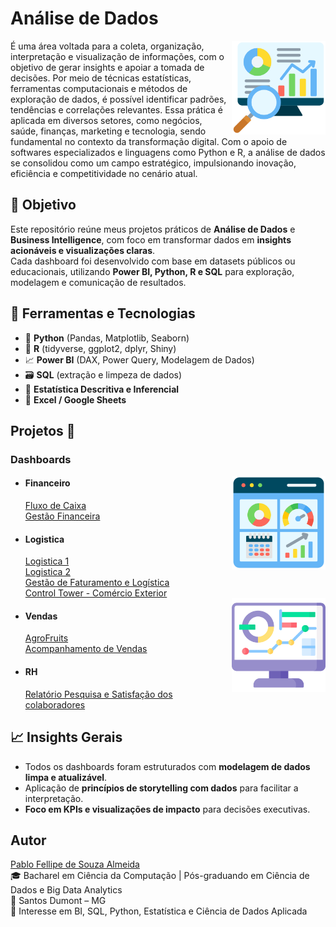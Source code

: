 # Análise de Dados
<img src="analysis.png" min-width="150px" max-width="150" width="150px" align="right" alt="Computador">
<p align="left">
É uma área voltada para a coleta, organização, interpretação e visualização de informações, com o objetivo de gerar insights e apoiar a tomada de decisões. Por meio de técnicas estatísticas, ferramentas computacionais e métodos de exploração de dados, é possível identificar padrões, tendências e correlações relevantes. Essa prática é aplicada em diversos setores, como negócios, saúde, finanças, marketing e tecnologia, sendo fundamental no contexto da transformação digital. Com o apoio de softwares especializados e linguagens como Python e R, a análise de dados se consolidou como um campo estratégico, impulsionando inovação, eficiência e competitividade no cenário atual.
</p>

## 🎯 **Objetivo**
Este repositório reúne meus projetos práticos de **Análise de Dados** e **Business Intelligence**, com foco em transformar dados em **insights acionáveis e visualizações claras**.  
Cada dashboard foi desenvolvido com base em datasets públicos ou educacionais, utilizando **Power BI, Python, R e SQL** para exploração, modelagem e comunicação de resultados.


## 🧰 **Ferramentas e Tecnologias**
- 🐍 **Python** (Pandas, Matplotlib, Seaborn)  
- 🧮 **R** (tidyverse, ggplot2, dplyr, Shiny)  
- 📈 **Power BI** (DAX, Power Query, Modelagem de Dados)  
- 🗃️ **SQL** (extração e limpeza de dados)  
- 🧠 **Estatística Descritiva e Inferencial**  
- 🧾 **Excel / Google Sheets**

## Projetos 🚀  
<h3>Dashboards</h3>
<img src="dashboard.png" min-width="150px" max-width="150" width="150px" align="right" alt="Computador">
<ul>
<li><h4>Financeiro</h4></li>  
  <a href="https://app.powerbi.com/view?r=eyJrIjoiZWU3ZmRiNjMtODkzYy00YjUzLTlmMDctM2Y5ZjBmNTAxYmE0IiwidCI6Ijc5MmQzODgwLTIwZjItNDU5OS04MmExLTVjZjYzOWZkMTZkOSJ9&embedImagePlaceholder=true">Fluxo de Caixa</a><br>
  <a href="https://app.powerbi.com/view?r=eyJrIjoiZTIwMDRmZDUtMjkxMC00YTEwLThmZmMtODM1Y2VkYTEwMmU4IiwidCI6Ijc5MmQzODgwLTIwZjItNDU5OS04MmExLTVjZjYzOWZkMTZkOSJ9&embedImagePlaceholder=true">Gestão Financeira</a>
<li><h4>Logistica</h4></li> 
  <a href="https://app.powerbi.com/view?r=eyJrIjoiMjk0NzNkODktZGM2ZS00YzMzLWEyNDEtOTVkMTU0YzBjMjQ2IiwidCI6Ijc5MmQzODgwLTIwZjItNDU5OS04MmExLTVjZjYzOWZkMTZkOSJ9&embedImagePlaceholder=true">Logistica 1</a><br>
  <a href="https://app.powerbi.com/view?r=eyJrIjoiMGFkMDg2ZWQtNTA0OS00NjUzLWI1MTEtNzc5ZjI2Y2Y4ZDg5IiwidCI6Ijc5MmQzODgwLTIwZjItNDU5OS04MmExLTVjZjYzOWZkMTZkOSJ9&embedImagePlaceholder=true">Logistica 2</a><br>
  <a href="https://app.powerbi.com/view?r=eyJrIjoiMzdhZGFhMWItMWRmNS00NzZmLWE0NWUtNmQzZjU2YTQ0YTQ5IiwidCI6Ijc5MmQzODgwLTIwZjItNDU5OS04MmExLTVjZjYzOWZkMTZkOSJ9&embedImagePlaceholder=true">Gestão de Faturamento e Logística</a><br>
  <a href="https://app.powerbi.com/view?r=eyJrIjoiZGQ2M2E5N2MtNWI4Yi00YjI4LTkxMjAtNDdkMTU0NjNjNjIwIiwidCI6Ijc5MmQzODgwLTIwZjItNDU5OS04MmExLTVjZjYzOWZkMTZkOSJ9&embedImagePlaceholder=true">Control Tower - Comércio Exterior</a><br>
  <img src="data.png" min-width="150px" max-width="150" width="150px" align="right" alt="Computador">
<li><h4>Vendas</h4></li>
  <a href="https://app.powerbi.com/view?r=eyJrIjoiNjgzNGJiNzktZjk3Ny00MzAyLTk2MWQtNzAyODRhMDc1YjYwIiwidCI6Ijc5MmQzODgwLTIwZjItNDU5OS04MmExLTVjZjYzOWZkMTZkOSJ9&embedImagePlaceholder=true">AgroFruits</a><br>
  <a href="https://app.powerbi.com/view?r=eyJrIjoiNTAwZmU0NzEtNjg0OS00MTZjLThhMWItOWUxMmRlNmExNmEwIiwidCI6Ijc5MmQzODgwLTIwZjItNDU5OS04MmExLTVjZjYzOWZkMTZkOSJ9&embedImagePlaceholder=true">Acompanhamento de Vendas</a>
<li><h4>RH</h4></li>
  <a href="https://app.powerbi.com/view?r=eyJrIjoiOGY1YmYyNDItODU2YS00ZDFlLTk5ZjgtZDI0YjA3MmU5ODUxIiwidCI6Ijc5MmQzODgwLTIwZjItNDU5OS04MmExLTVjZjYzOWZkMTZkOSJ9&embedImagePlaceholder=true">Relatório Pesquisa e Satisfação dos colaboradores</a>

</ul>

## 📈 **Insights Gerais** <br>
- Todos os dashboards foram estruturados com **modelagem de dados limpa e atualizável**.   <br>
- Aplicação de **princípios de storytelling com dados** para facilitar a interpretação.  <br>
- **Foco em KPIs e visualizações de impacto** para decisões executivas. <br>


## Autor  
[Pablo Fellipe de Souza Almeida](https://github.com/pablofsalmeida) <br>
🎓 Bacharel em Ciência da Computação | Pós-graduando em Ciência de Dados e Big Data Analytics <br>
📍 Santos Dumont – MG <br>
💬 Interesse em BI, SQL, Python, Estatística e Ciência de Dados Aplicada 
